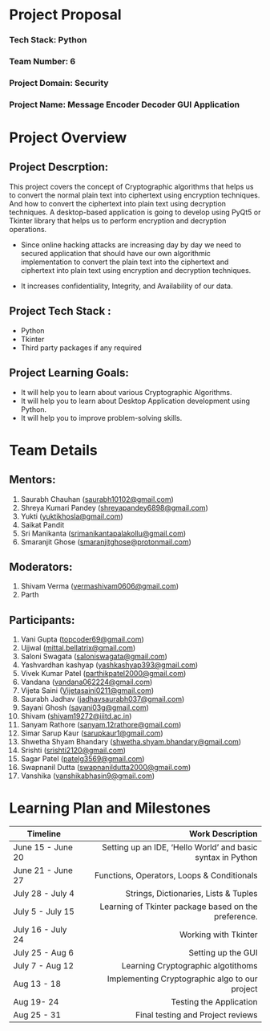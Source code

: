 # Project Proposal

### Tech Stack: Python

### Team Number: 6

### Project Domain: Security

### Project Name: Message Encoder Decoder GUI Application

# Project Overview

## Project Descrption:

This project covers the concept of Cryptographic algorithms that helps us to convert the normal plain text into ciphertext using encryption techniques. And how to convert the ciphertext into plain text using decryption techniques. A desktop-based application is going to develop using PyQt5 or Tkinter library that helps us to perform encryption and decryption operations.

- Since online hacking attacks are increasing day by day we need to secured application that should have our own algorithmic
  implementation to convert the plain text into the ciphertext and ciphertext into plain text using encryption and decryption techniques.

* It increases confidentiality, Integrity, and Availability of our data.

## Project Tech Stack :

- Python
- Tkinter
- Third party packages if any required

## Project Learning Goals:

- It will help you to learn about various Cryptographic Algorithms.
- It will help you to learn about Desktop Application development using Python.
- It will help you to improve problem-solving skills.

# Team Details

## Mentors:

1. Saurabh Chauhan (saurabh10102@gmail.com)
2. Shreya Kumari Pandey (shreyapandey6898@gmail.com)
3. Yukti (yuktikhosla@gmail.com)
4. Saikat Pandit
5. Sri Manikanta (srimanikantapalakollu@gmail.com)
6. Smaranjit Ghose (smaranjitghose@protonmail.com)

## Moderators:

1. Shivam Verma (vermashivam0606@gmail.com)
2. Parth

## Participants:

1. Vani Gupta (topcoder69@gmail.com)
2. Ujjwal (mittal.bellatrix@gmail.com)
3. Saloni Swagata (saloniswagata@gmail.com)
4. Yashvardhan kashyap (yashkashyap393@gmail.com)
5. Vivek Kumar Patel (parthikpatel2000@gmail.com)
6. Vandana (vandana062224@gmail.com)
7. Vijeta Saini (Vijetasaini0211@gmail.com)
8. Saurabh Jadhav (jadhavsaurabh037@gmail.com)
9. Sayani Ghosh (sayani03g@gmail.com)
10. Shivam (shivam19272@iiitd.ac.in)
11. Sanyam Rathore (sanyam.12rathore@gmail.com)
12. Simar Sarup Kaur (sarupkaur1@gmail.com)
13. Shwetha Shyam Bhandary (shwetha.shyam.bhandary@gmail.com)
14. Srishti (srishti2120@gmail.com)
15. Sagar Patel (patelg3569@gmail.com)
16. Swapnanil Dutta (swapnanildutta2000@gmail.com)
17. Vanshika (vanshikabhasin9@gmail.com)

# Learning Plan and Milestones

| Timeline          |                                            Work Description |
| ----------------- | ----------------------------------------------------------: |
| June 15 - June 20 | Setting up an IDE, ‘Hello World’ and basic syntax in Python |
| June 21 - June 27 |                  Functions, Operators, Loops & Conditionals |
| July 28 - July 4  |                       Strings, Dictionaries, Lists & Tuples |
| July 5 - July 15  |        Learning of Tkinter package based on the preference. |
| July 16 - July 24 |                                        Working with Tkinter |
| July 25 - Aug 6   |                                          Setting up the GUI |
| July 7 - Aug 12   |                          Learning Cryptographic algotithoms |
| Aug 13 - 18       |              Implementing Cryptographic algo to our project |
| Aug 19- 24        |                                     Testing the Application |
| Aug 25 - 31       |                           Final testing and Project reviews |

